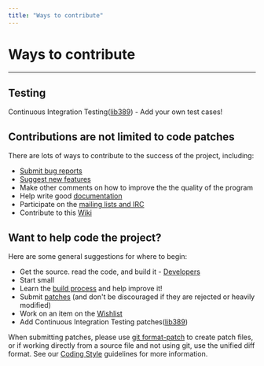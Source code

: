 ```yaml
---
title: "Ways to contribute"
---
```


# Ways to contribute
--------------------

Testing
-------
Continuous Integration Testing([lib389](FAQ/upstream-test-framework.html)) - Add your own test cases!


Contributions are not limited to code patches
---------------------------------------------

There are lots of ways to contribute to the success of the project, including:

-   [Submit bug reports](bugs.html)
-   [Suggest new features](wishlist.html)
-   Make other comments on how to improve the the quality of the program
-   Help write good [documentation](../documentation.html)
-   Participate on the [mailing lists and IRC](../mailing-lists.html)
-   Contribute to this [Wiki](../howto/howto-write-wiki-page.html)

Want to help code the project?
------------------------------

Here are some general suggestions for where to begin:

-   Get the source. read the code, and build it - [Developers](../development.html)
-   Start small
-   Learn the [build process](../development/building.html) and help improve it!
-   Submit [patches](../development/git-rules.html) (and don't be discouraged if they are rejected or heavily modified)
-   Work on an item on the [Wishlist](wishlist.html)
-   Add Continuous Integration Testing patches([lib389](FAQ/upstream-test-framework.html))

When submitting patches, please use [git format-patch](../development/git-rules.html) to create patch files, or if working directly from a source file and not using git, use the unified diff format. See our [Coding Style](../development/coding-style.html) guidelines for more information.

